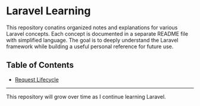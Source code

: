 # Laravel Learning
This repository conatins organized notes and explanations for various Laravel concepts. Each concept is documented in a separate README file with simplified language.
The goal is to deeply understand the Laravel framework while building a useful personal reference for future use.

## Table of Contents

- [Request Lifecycle](RequestLifcycle/RequestLifecycle.md)

---
This repository will grow over time as I continue learning Laravel.
